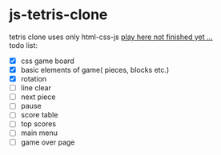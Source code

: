 # js-tetris-clone

tetris clone uses only html-css-js
[play here not finished yet ...](https://bunyaminkirmizi.github.io/js-tetris-clone/)
<br>
todo list:

- [x] css game board
- [x] basic elements of game( pieces, blocks etc.)
- [x] rotation
- [ ] line clear
- [ ] next piece
- [ ] pause
- [ ] score table
- [ ] top scores
- [ ] main menu
- [ ] game over page
